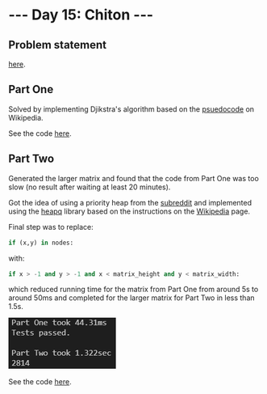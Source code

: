 # --- Day 15: Chiton ---

## Problem statement

[here](https://adventofcode.com/2021/day/15).

## Part One

Solved by implementing Djikstra's algorithm based on the [psuedocode](https://en.wikipedia.org/wiki/Dijkstra%27s_algorithm#Pseudocode) on Wikipedia.

See the code [here](solution-part-one.py).

## Part Two

Generated the larger matrix and found that the code from Part One was too slow (no result after waiting at least 20 minutes).

Got the idea of using a priority heap from the [subreddit](https://www.reddit.com/r/adventofcode/comments/rgqzt5/2021_day_15_solutions/) and implemented using the [heapq](https://docs.python.org/3/library/heapq.html) library based on the instructions on the [Wikipedia](https://en.wikipedia.org/wiki/Dijkstra's_algorithm#Using_a_priority_queue) page.

Final step was to replace:

```python
if (x,y) in nodes:
```

with:

```python
if x > -1 and y > -1 and x < matrix_height and y < matrix_width:
```

which reduced running time for the matrix from Part One from around 5s to around 50ms and completed for the larger matrix for Part Two in less than 1.5s.

<img src="time.png"></img>

See the code [here](solution-part-two.py).